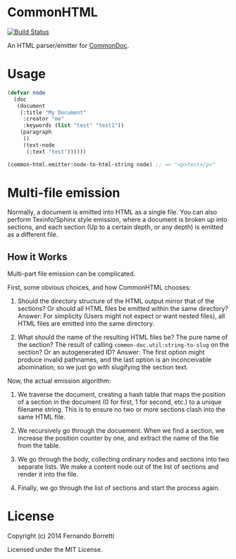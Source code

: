 # CommonHTML

[![Build Status](https://travis-ci.org/CommonDoc/common-html.svg)](https://travis-ci.org/CommonDoc/common-html)

An HTML parser/emitter for [CommonDoc](https://github.com/CommonDoc/common-doc).

# Usage

```lisp
(defvar node
  (doc
   (document
    (:title "My Document"
     :creator "me"
     :keywords (list "test" "test1"))
    (paragraph
     ()
     (text-node
      (:text "test"))))))

(common-html.emitter:node-to-html-string node) ;; => "<p>test</p>"
```

# Multi-file emission

Normally, a document is emitted into HTML as a single file. You can also perform
Texinfo/Sphinx style emission, where a document is broken up into sections, and
each section (Up to a certain depth, or any depth) is emitted as a different
file.

## How it Works

Multi-part file emission can be complicated.

First, some obvious choices, and how CommonHTML chooses:

1. Should the directory structure of the HTML output mirror that of the
   sections? Or should all HTML files be emitted within the same directory?
   Answer: For simplicity (Users might not expect or want nested files), all
   HTML files are emitted into the same directory.

2. What should the name of the resulting HTML files be? The pure name of the
   section? The result of calling `common-doc.util:string-to-slug` on the
   section? Or an autogenerated ID? Answer: The first option might produce
   invalid pathnames, and the last option is an inconceivable abomination, so we
   just go with slugifying the section text.

Now, the actual emission algorithm:

1. We traverse the document, creating a hash table that maps the position of a
   section in the document (0 for first, 1 for second, etc.) to a unique
   filename string. This is to ensure no two or more sections clash into the
   same HTML file.

2. We recursively go through the docuement. When we find a section, we increase
   the position counter by one, and extract the name of the file from the table.

3. We go through the body, collecting ordinary nodes and sections into two
   separate lists. We make a content node out of the list of sections and render
   it into the file.

4. Finally, we go through the list of sections and start the process again.

# License

Copyright (c) 2014 Fernando Borretti

Licensed under the MIT License.
